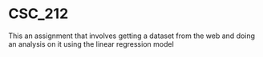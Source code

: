 # CSC_212
This an assignment that involves getting a dataset from the web  and doing an analysis on it using the linear regression model
